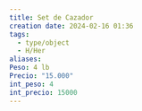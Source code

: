 ```yaml
---
title: Set de Cazador
creation date: 2024-02-16 01:36
tags:
  - type/object
  - H/Her
aliases: 
Peso: 4 lb
Precio: "15.000"
int_peso: 4
int_precio: 15000
---
```


